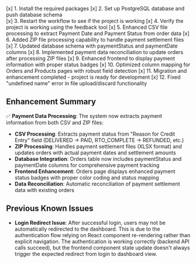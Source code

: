 [x] 1. Install the required packages
[x] 2. Set up PostgreSQL database and push database schema  
[x] 3. Restart the workflow to see if the project is working
[x] 4. Verify the project is working using the feedback tool
[x] 5. Enhanced CSV file processing to extract Payment Date and Payment Status from order data
[x] 6. Added ZIP file processing capability to handle payment settlement files
[x] 7. Updated database schema with paymentStatus and paymentDate columns
[x] 8. Implemented payment data reconciliation to update orders after processing ZIP files
[x] 9. Enhanced frontend to display payment information with proper status badges
[x] 10. Optimized column mapping for Orders and Products pages with robust field detection
[x] 11. Migration and enhancement completed - project is ready for development
[x] 12. Fixed "undefined name" error in file upload/discard functionality

## Enhancement Summary
✅ **Payment Data Processing**: The system now extracts payment information from both CSV and ZIP files:
- **CSV Processing**: Extracts payment status from "Reason for Credit Entry" field (DELIVERED → PAID, RTO_COMPLETE → REFUNDED, etc.)
- **ZIP Processing**: Handles payment settlement files (XLSX format) and updates orders with actual payment dates and settlement amounts
- **Database Integration**: Orders table now includes paymentStatus and paymentDate columns for comprehensive payment tracking
- **Frontend Enhancement**: Orders page displays enhanced payment status badges with proper color coding and status mapping
- **Data Reconciliation**: Automatic reconciliation of payment settlement data with existing orders

## Previous Known Issues
- **Login Redirect Issue**: After successful login, users may not be automatically redirected to the dashboard. This is due to the authentication flow relying on React component re-rendering rather than explicit navigation. The authentication is working correctly (backend API calls succeed), but the frontend component state update doesn't always trigger the expected redirect from login to dashboard view.